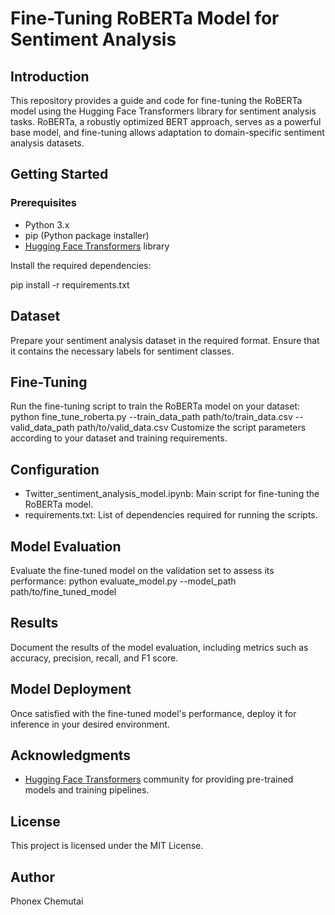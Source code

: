 # Fine-Tuning RoBERTa Model for Sentiment Analysis

## Introduction

This repository provides a guide and code for fine-tuning the RoBERTa model using the Hugging Face Transformers library for sentiment analysis tasks. RoBERTa, a robustly optimized BERT approach, serves as a powerful base model, and fine-tuning allows adaptation to domain-specific sentiment analysis datasets.

## Getting Started

### Prerequisites

- Python 3.x
- pip (Python package installer)
- [Hugging Face Transformers](https://github.com/huggingface/transformers) library

Install the required dependencies:

pip install -r requirements.txt

## Dataset
Prepare your sentiment analysis dataset in the required format. Ensure that it contains the necessary labels for sentiment classes.

## Fine-Tuning
Run the fine-tuning script to train the RoBERTa model on your dataset:
python fine_tune_roberta.py --train_data_path path/to/train_data.csv --valid_data_path path/to/valid_data.csv
Customize the script parameters according to your dataset and training requirements.

## Configuration
- Twitter_sentiment_analysis_model.ipynb: Main script for fine-tuning the RoBERTa model.
- requirements.txt: List of dependencies required for running the scripts.

## Model Evaluation
Evaluate the fine-tuned model on the validation set to assess its performance:
python evaluate_model.py --model_path path/to/fine_tuned_model

## Results
Document the results of the model evaluation, including metrics such as accuracy, precision, recall, and F1 score.

## Model Deployment
Once satisfied with the fine-tuned model's performance, deploy it for inference in your desired environment.

## Acknowledgments
- [Hugging Face Transformers](https://github.com/huggingface/transformers) community for providing pre-trained models and training pipelines.

## License
This project is licensed under the MIT License.

## Author
Phonex Chemutai